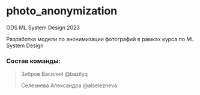 # photo_anonymization
ODS ML System Design 2023

Разработка модели по анонимизации фотографий в рамках курса по ML System Design

### Состав команды: 
> Зибров Василий @bazilyq
> 
> Селезнева Александра @alselezneva

